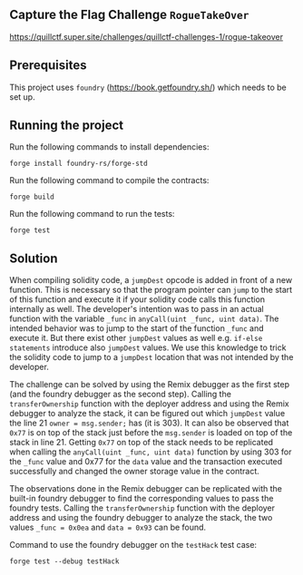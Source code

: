 ## Capture the Flag Challenge `RogueTakeOver`

https://quillctf.super.site/challenges/quillctf-challenges-1/rogue-takeover

## Prerequisites

This project uses `foundry` (https://book.getfoundry.sh/) which needs to be set up.

## Running the project

Run the following commands to install dependencies:
```
forge install foundry-rs/forge-std
```

Run the following command to compile the contracts:
```
forge build
```

Run the following command to run the tests:
```
forge test
```

## Solution

When compiling solidity code, a `jumpDest` opcode is added in front of a new function. This is necessary so that the program pointer can `jump` to the start of this function and execute it if your solidity code calls this function internally as well. The developer's intention was to pass in an actual function with the variable `_func` in `anyCall(uint _func, uint data)`. The intended behavior was to jump to the start of the function `_func` and execute it. But there exist other `jumpDest` values as well e.g. `if-else statements` introduce also `jumpDest` values. We use this knowledge to trick the solidity code to jump to a `jumpDest` location that was not intended by the developer.

The challenge can be solved by using the Remix debugger as the first step (and the foundry debugger as the second step). Calling the `transferOwnership` function with the deployer address and using the Remix debugger to analyze the stack, it can be figured out which `jumpDest` value the line 21 `owner = msg.sender;` has (it is 303). It can also be observed that `0x77` is on top of the stack just before the `msg.sender` is loaded on top of the stack in line 21. Getting `0x77` on top of the stack needs to be replicated when calling the `anyCall(uint _func, uint data)` function by using 303 for the `_func` value and 0x77 for the `data` value and the transaction executed successfully and changed the owner storage value in the contract. 

The observations done in the Remix debugger can be replicated with the built-in foundry debugger to find the corresponding values to pass the foundry tests. Calling the `transferOwnership` function with the deployer address and using the foundry debugger to analyze the stack, the two values `_func = 0x0ea` and `data = 0x93` can be found.

Command to use the foundry debugger on the `testHack` test case:

```
forge test --debug testHack
```